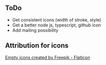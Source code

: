 ## ToDo
- Get consistent icons (width of stroke, style)
- Get a better node js, typescript, github icon
- Add mailing possibility

## Attribution for icons
<a href="https://www.flaticon.com/free-icons/empty" title="empty icons">Empty icons created by Freepik - Flaticon</a>
